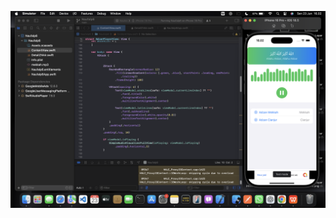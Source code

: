 ![Deskripsi Gambar](https://github.com/naufaladli0406/TugasP6_MobileProgramming/blob/main/2.png?raw=true)
